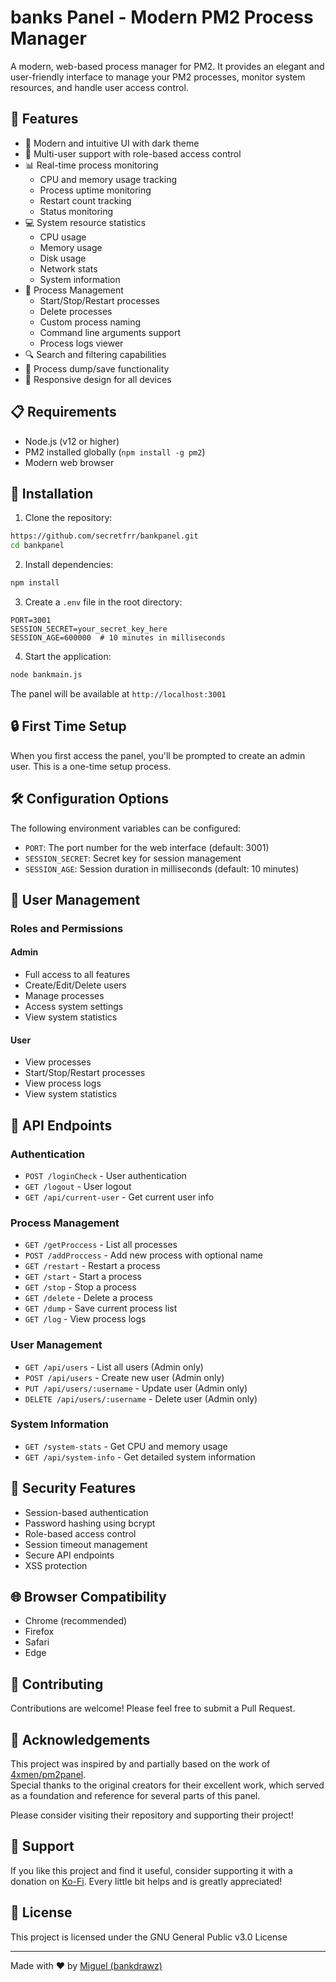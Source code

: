 # banks Panel - Modern PM2 Process Manager

A modern, web-based process manager for PM2. It provides an elegant and user-friendly interface to manage your PM2 processes, monitor system resources, and handle user access control.

## 🚀 Features

- 🎯 Modern and intuitive UI with dark theme
- 👥 Multi-user support with role-based access control
- 📊 Real-time process monitoring
  - CPU and memory usage tracking
  - Process uptime monitoring
  - Restart count tracking
  - Status monitoring
- 💻 System resource statistics
  - CPU usage
  - Memory usage
  - Disk usage
  - Network stats
  - System information
- 🔄 Process Management
  - Start/Stop/Restart processes
  - Delete processes
  - Custom process naming
  - Command line arguments support
  - Process logs viewer
- 🔍 Search and filtering capabilities
- 💾 Process dump/save functionality
- 📱 Responsive design for all devices

## 📋 Requirements

- Node.js (v12 or higher)
- PM2 installed globally (`npm install -g pm2`)
- Modern web browser

## 🔧 Installation

1. Clone the repository:
```bash
https://github.com/secretfrr/bankpanel.git
cd bankpanel
```

2. Install dependencies:
```bash
npm install
```

3. Create a `.env` file in the root directory:
```env
PORT=3001
SESSION_SECRET=your_secret_key_here
SESSION_AGE=600000  # 10 minutes in milliseconds
```

4. Start the application:
```bash
node bankmain.js
```

The panel will be available at `http://localhost:3001`

## 🔒 First Time Setup

When you first access the panel, you'll be prompted to create an admin user. This is a one-time setup process.

## 🛠️ Configuration Options

The following environment variables can be configured:

- `PORT`: The port number for the web interface (default: 3001)
- `SESSION_SECRET`: Secret key for session management
- `SESSION_AGE`: Session duration in milliseconds (default: 10 minutes)

## 👥 User Management

### Roles and Permissions

#### Admin
- Full access to all features
- Create/Edit/Delete users
- Manage processes
- Access system settings
- View system statistics

#### User
- View processes
- Start/Stop/Restart processes
- View process logs
- View system statistics

## 🔌 API Endpoints

### Authentication
- `POST /loginCheck` - User authentication
- `GET /logout` - User logout
- `GET /api/current-user` - Get current user info

### Process Management
- `GET /getProccess` - List all processes
- `POST /addProccess` - Add new process with optional name
- `GET /restart` - Restart a process
- `GET /start` - Start a process
- `GET /stop` - Stop a process
- `GET /delete` - Delete a process
- `GET /dump` - Save current process list
- `GET /log` - View process logs

### User Management
- `GET /api/users` - List all users (Admin only)
- `POST /api/users` - Create new user (Admin only)
- `PUT /api/users/:username` - Update user (Admin only)
- `DELETE /api/users/:username` - Delete user (Admin only)

### System Information
- `GET /system-stats` - Get CPU and memory usage
- `GET /api/system-info` - Get detailed system information

## 🔐 Security Features

- Session-based authentication
- Password hashing using bcrypt
- Role-based access control
- Session timeout management
- Secure API endpoints
- XSS protection

## 🌐 Browser Compatibility

- Chrome (recommended)
- Firefox
- Safari
- Edge

## 🤝 Contributing

Contributions are welcome! Please feel free to submit a Pull Request.

## 🙌 Acknowledgements

This project was inspired by and partially based on the work of [4xmen/pm2panel](https://github.com/4xmen/pm2panel).  
Special thanks to the original creators for their excellent work, which served as a foundation and reference for several parts of this panel.

Please consider visiting their repository and supporting their project!

## 💖 Support

If you like this project and find it useful, consider supporting it with a donation on [Ko-Fi](https://ko-fi.com/bankdrawz). Every little bit helps and is greatly appreciated!

## 📄 License

This project is licensed under the GNU General Public v3.0 License

---

Made with ❤️ by [Miguel (bankdrawz)](https://x.com/bankdrawz)
